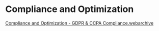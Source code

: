 # Compliance and Optimization


[Compliance and Optimization - GDPR & CCPA Compliance.webarchive](Compliance%20and%20Optimization/Compliance_and_Optimization_-_GDPR__CCPA_Compliance.webarchive)